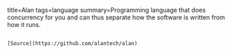 title=Alan
tags=language
summary=Programming language that does concurrency for you and can thus separate how the software is written from how it runs.
~~~~~~

[Source](https://github.com/alantech/alan)

